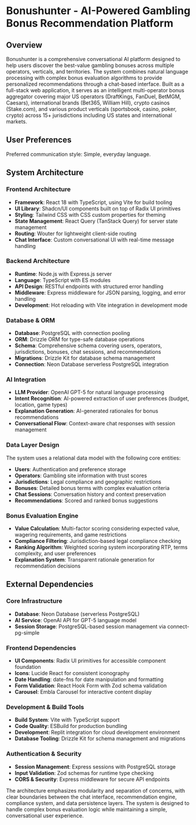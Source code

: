 # Bonushunter - AI-Powered Gambling Bonus Recommendation Platform

## Overview

Bonushunter is a comprehensive conversational AI platform designed to help users discover the best-value gambling bonuses across multiple operators, verticals, and territories. The system combines natural language processing with complex bonus evaluation algorithms to provide personalized recommendations through a chat-based interface. Built as a full-stack web application, it serves as an intelligent multi-operator bonus aggregator covering major US operators (DraftKings, FanDuel, BetMGM, Caesars), international brands (Bet365, William Hill), crypto casinos (Stake.com), and various product verticals (sportsbook, casino, poker, crypto) across 15+ jurisdictions including US states and international markets.

## User Preferences

Preferred communication style: Simple, everyday language.

## System Architecture

### Frontend Architecture
- **Framework**: React 18 with TypeScript, using Vite for build tooling
- **UI Library**: Shadcn/UI components built on top of Radix UI primitives
- **Styling**: Tailwind CSS with CSS custom properties for theming
- **State Management**: React Query (TanStack Query) for server state management
- **Routing**: Wouter for lightweight client-side routing
- **Chat Interface**: Custom conversational UI with real-time message handling

### Backend Architecture
- **Runtime**: Node.js with Express.js server
- **Language**: TypeScript with ES modules
- **API Design**: RESTful endpoints with structured error handling
- **Middleware**: Express middleware for JSON parsing, logging, and error handling
- **Development**: Hot reloading with Vite integration in development mode

### Database & ORM
- **Database**: PostgreSQL with connection pooling
- **ORM**: Drizzle ORM for type-safe database operations
- **Schema**: Comprehensive schema covering users, operators, jurisdictions, bonuses, chat sessions, and recommendations
- **Migrations**: Drizzle Kit for database schema management
- **Connection**: Neon Database serverless PostgreSQL integration

### AI Integration
- **LLM Provider**: OpenAI GPT-5 for natural language processing
- **Intent Recognition**: AI-powered extraction of user preferences (budget, location, game types)
- **Explanation Generation**: AI-generated rationales for bonus recommendations
- **Conversational Flow**: Context-aware chat responses with session management

### Data Layer Design
The system uses a relational data model with the following core entities:
- **Users**: Authentication and preference storage
- **Operators**: Gambling site information with trust scores
- **Jurisdictions**: Legal compliance and geographic restrictions
- **Bonuses**: Detailed bonus terms with complex evaluation criteria
- **Chat Sessions**: Conversation history and context preservation
- **Recommendations**: Scored and ranked bonus suggestions

### Bonus Evaluation Engine
- **Value Calculation**: Multi-factor scoring considering expected value, wagering requirements, and game restrictions
- **Compliance Filtering**: Jurisdiction-based legal compliance checking
- **Ranking Algorithm**: Weighted scoring system incorporating RTP, terms complexity, and user preferences
- **Explanation System**: Transparent rationale generation for recommendation decisions

## External Dependencies

### Core Infrastructure
- **Database**: Neon Database (serverless PostgreSQL)
- **AI Service**: OpenAI API for GPT-5 language model
- **Session Storage**: PostgreSQL-based session management via connect-pg-simple

### Frontend Dependencies
- **UI Components**: Radix UI primitives for accessible component foundation
- **Icons**: Lucide React for consistent iconography
- **Date Handling**: date-fns for date manipulation and formatting
- **Form Validation**: React Hook Form with Zod schema validation
- **Carousel**: Embla Carousel for interactive content display

### Development & Build Tools
- **Build System**: Vite with TypeScript support
- **Code Quality**: ESBuild for production bundling
- **Development**: Replit integration for cloud development environment
- **Database Tooling**: Drizzle Kit for schema management and migrations

### Authentication & Security
- **Session Management**: Express sessions with PostgreSQL storage
- **Input Validation**: Zod schemas for runtime type checking
- **CORS & Security**: Express middleware for secure API endpoints

The architecture emphasizes modularity and separation of concerns, with clear boundaries between the chat interface, recommendation engine, compliance system, and data persistence layers. The system is designed to handle complex bonus evaluation logic while maintaining a simple, conversational user experience.
